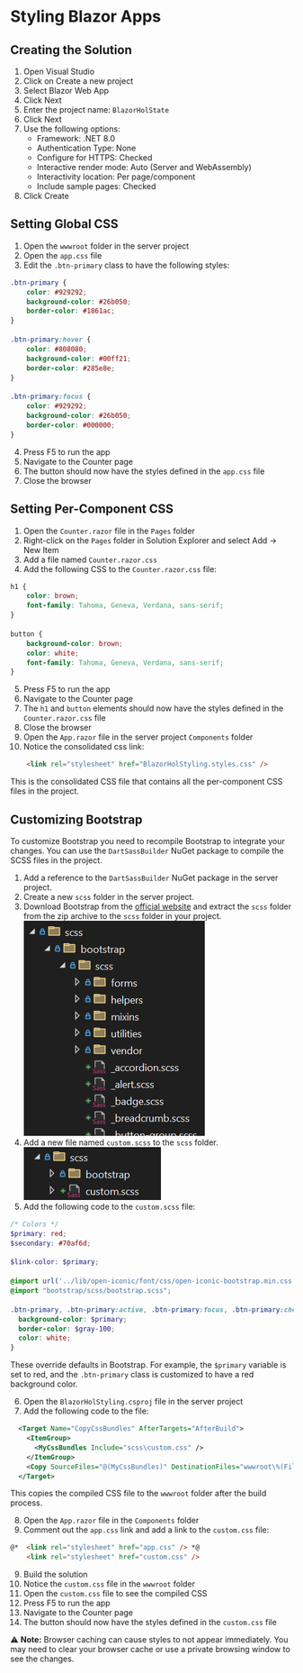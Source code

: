 # Styling Blazor Apps

## Creating the Solution

1. Open Visual Studio
2. Click on Create a new project
3. Select Blazor Web App
4. Click Next
5. Enter the project name: `BlazorHolState`
6. Click Next
7. Use the following options:
   - Framework: .NET 8.0
   - Authentication Type: None
   - Configure for HTTPS: Checked
   - Interactive render mode: Auto (Server and WebAssembly)
   - Interactivity location: Per page/component
   - Include sample pages: Checked
8. Click Create

## Setting Global CSS

1. Open the `wwwroot` folder in the server project
2. Open the `app.css` file
3. Edit the `.btn-primary` class to have the following styles:

```css
.btn-primary {
    color: #929292;
    background-color: #26b050;
    border-color: #1861ac;
}

.btn-primary:hover {
    color: #808080;
    background-color: #00ff21;
    border-color: #285e8e;
}

.btn-primary:focus {
    color: #929292;
    background-color: #26b050;
    border-color: #000000;
}
```

4. Press F5 to run the app
5. Navigate to the Counter page
6. The button should now have the styles defined in the `app.css` file
7. Close the browser

## Setting Per-Component CSS

1. Open the `Counter.razor` file in the `Pages` folder
2. Right-click on the `Pages` folder in Solution Explorer and select Add -> New Item
3. Add a file named `Counter.razor.css`
4. Add the following CSS to the `Counter.razor.css` file:

```css
h1 {
    color: brown;
    font-family: Tahoma, Geneva, Verdana, sans-serif;
}

button {
    background-color: brown;
    color: white;
    font-family: Tahoma, Geneva, Verdana, sans-serif;
}
```

5. Press F5 to run the app
6. Navigate to the Counter page
7. The `h1` and `button` elements should now have the styles defined in the `Counter.razor.css` file
8. Close the browser
9. Open the `App.razor` file in the server project `Components` folder
10. Notice the consolidated css link:

```html
    <link rel="stylesheet" href="BlazorHolStyling.styles.css" />
```

This is the consolidated CSS file that contains all the per-component CSS files in the project.

## Customizing Bootstrap

To customize Bootstrap you need to recompile Bootstrap to integrate your changes. You can use the `DartSassBuilder` NuGet package to compile the SCSS files in the project.

1. Add a reference to the `DartSassBuilder` NuGet package in the server project.
2. Create a new `scss` folder in the server project.
3. Download Bootstrap from the [official website](https://getbootstrap.com/docs/5.1/getting-started/download/) and extract the `scss` folder from the zip archive to the `scss` folder in your project.
![scss folder](scss-folder.png)
4. Add a new file named `custom.scss` to the `scss` folder.
![custom file](custom-file.png)
5. Add the following code to the `custom.scss` file:

```scss
/* Colors */
$primary: red;
$secondary: #70af6d;

$link-color: $primary;

@import url('../lib/open-iconic/font/css/open-iconic-bootstrap.min.css');
@import "bootstrap/scss/bootstrap.scss";

.btn-primary, .btn-primary:active, .btn-primary:focus, .btn-primary:checked {
  background-color: $primary;
  border-color: $gray-100;
  color: white;
}
```

These override defaults in Bootstrap. For example, the `$primary` variable is set to red, and the `.btn-primary` class is customized to have a red background color.

6. Open the `BlazorHolStyling.csproj` file in the server project
7. Add the following code to the file:

```xml
  <Target Name="CopyCssBundles" AfterTargets="AfterBuild">
    <ItemGroup>
      <MyCssBundles Include="scss\custom.css" />
    </ItemGroup>
    <Copy SourceFiles="@(MyCssBundles)" DestinationFiles="wwwroot\%(Filename)%(Extension)" OverwriteReadOnlyFiles="true" />
  </Target>
```

This copies the compiled CSS file to the `wwwroot` folder after the build process.

8. Open the `App.razor` file in the `Components` folder
9. Comment out the `app.css` link and add a link to the `custom.css` file:

```html
@*  <link rel="stylesheet" href="app.css" /> *@
    <link rel="stylesheet" href="custom.css" />
```

9. Build the solution
10. Notice the `custom.css` file in the `wwwroot` folder
11. Open the `custom.css` file to see the compiled CSS
12. Press F5 to run the app
13. Navigate to the Counter page
14. The button should now have the styles defined in the `custom.css` file

⚠️ **Note:** Browser caching can cause styles to not appear immediately. You may need to clear your browser cache or use a private browsing window to see the changes.
